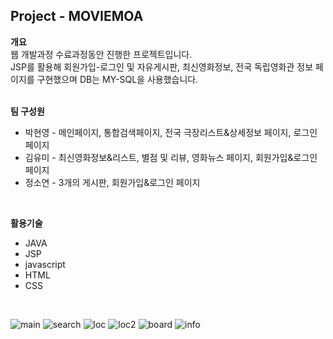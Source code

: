 <h2>Project - MOVIEMOA</h2>


**개요**  
웹 개발과정 수료과정동안 진행한 프로젝트입니다.   
JSP를 활용해 회원가입-로그인 및 자유게시판, 최신영화정보, 전국 독립영화관 정보 페이지를 구현했으며 DB는 MY-SQL을 사용했습니다.  
<br>

**팀 구성원**
<ul>
<li>박현영 - 메인페이지, 통합검색페이지, 전국 극장리스트&상세정보 페이지, 로그인 페이지</li>
<li>김유미 - 최신영화정보&리스트, 별점 및 리뷰, 영화뉴스 페이지, 회원가입&로그인 페이지</li>
<li>정소연 - 3개의 게시판, 회원가입&로그인 페이지</li>
</ul>
<br>

**활용기술**
<ul>
  <li>JAVA</li>
  <li>JSP</li>
  <li>javascript</li>
  <li>HTML</li>
  <li>CSS</li>
</ul>  
<br>

![main](https://user-images.githubusercontent.com/68121134/109661801-b3bd0500-7bad-11eb-9918-23e43b512fc3.png)
![search](https://user-images.githubusercontent.com/68121134/109663527-8ec99180-7baf-11eb-8485-34a302851337.png)
![loc](https://user-images.githubusercontent.com/68121134/109663566-9be68080-7baf-11eb-8e5c-ab50a428061d.png)
![loc2](https://user-images.githubusercontent.com/68121134/109663577-9ee17100-7baf-11eb-9697-fd7135c6a483.png)
![board](https://user-images.githubusercontent.com/68121134/109663584-a1dc6180-7baf-11eb-8b09-15f4d6e275d2.png)
![info](https://user-images.githubusercontent.com/68121134/109663595-a3a62500-7baf-11eb-8c60-f6b9094749a7.png)


